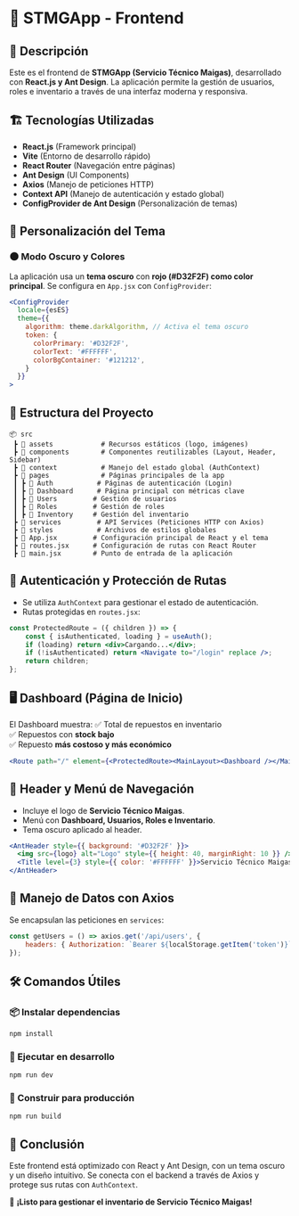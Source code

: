 # 📌 STMGApp - Frontend

## 🚀 Descripción
Este es el frontend de **STMGApp (Servicio Técnico Maigas)**, desarrollado con **React.js y Ant Design**. La aplicación permite la gestión de usuarios, roles e inventario a través de una interfaz moderna y responsiva.

## 🏗️ **Tecnologías Utilizadas**
- **React.js** (Framework principal)
- **Vite** (Entorno de desarrollo rápido)
- **React Router** (Navegación entre páginas)
- **Ant Design** (UI Components)
- **Axios** (Manejo de peticiones HTTP)
- **Context API** (Manejo de autenticación y estado global)
- **ConfigProvider de Ant Design** (Personalización de temas)

## 🎨 **Personalización del Tema**
### 🌑 **Modo Oscuro y Colores**
La aplicación usa un **tema oscuro** con **rojo (#D32F2F) como color principal**.
Se configura en `App.jsx` con `ConfigProvider`:

```jsx
<ConfigProvider
  locale={esES}
  theme={{
    algorithm: theme.darkAlgorithm, // Activa el tema oscuro
    token: {
      colorPrimary: '#D32F2F',
      colorText: '#FFFFFF',
      colorBgContainer: '#121212',
    }
  }}
>
```

## 📂 **Estructura del Proyecto**
```
📦 src
 ┣ 📂 assets            # Recursos estáticos (logo, imágenes)
 ┣ 📂 components        # Componentes reutilizables (Layout, Header, Sidebar)
 ┣ 📂 context           # Manejo del estado global (AuthContext)
 ┣ 📂 pages             # Páginas principales de la app
 ┃ ┣ 📂 Auth           # Páginas de autenticación (Login)
 ┃ ┣ 📂 Dashboard      # Página principal con métricas clave
 ┃ ┣ 📂 Users         # Gestión de usuarios
 ┃ ┣ 📂 Roles         # Gestión de roles
 ┃ ┣ 📂 Inventory     # Gestión del inventario
 ┣ 📂 services         # API Services (Peticiones HTTP con Axios)
 ┣ 📂 styles           # Archivos de estilos globales
 ┣ 📜 App.jsx         # Configuración principal de React y el tema
 ┣ 📜 routes.jsx      # Configuración de rutas con React Router
 ┣ 📜 main.jsx        # Punto de entrada de la aplicación
```

## 🔑 **Autenticación y Protección de Rutas**
- Se utiliza `AuthContext` para gestionar el estado de autenticación.
- Rutas protegidas en `routes.jsx`:

```jsx
const ProtectedRoute = ({ children }) => {
    const { isAuthenticated, loading } = useAuth();
    if (loading) return <div>Cargando...</div>;
    if (!isAuthenticated) return <Navigate to="/login" replace />;
    return children;
};
```

## 🖥️ **Dashboard** (Página de Inicio)
El Dashboard muestra:
✅ Total de repuestos en inventario  
✅ Repuestos con **stock bajo**  
✅ Repuesto **más costoso y más económico**

```jsx
<Route path="/" element={<ProtectedRoute><MainLayout><Dashboard /></MainLayout></ProtectedRoute>} />
```

## 📌 **Header y Menú de Navegación**
- Incluye el logo de **Servicio Técnico Maigas**.
- Menú con **Dashboard, Usuarios, Roles e Inventario**.
- Tema oscuro aplicado al header.

```jsx
<AntHeader style={{ background: '#D32F2F' }}>
  <img src={logo} alt="Logo" style={{ height: 40, marginRight: 10 }} />
  <Title level={3} style={{ color: '#FFFFFF' }}>Servicio Técnico Maigas</Title>
</AntHeader>
```

## 🔄 **Manejo de Datos con Axios**
Se encapsulan las peticiones en `services`:

```jsx
const getUsers = () => axios.get('/api/users', {
    headers: { Authorization: `Bearer ${localStorage.getItem('token')}` }
});
```

## 🛠 **Comandos Útiles**
### 📦 Instalar dependencias
```bash
npm install
```
### 🚀 Ejecutar en desarrollo
```bash
npm run dev
```
### 🔨 Construir para producción
```bash
npm run build
```

## 📌 **Conclusión**
Este frontend está optimizado con React y Ant Design, con un tema oscuro y un diseño intuitivo. Se conecta con el backend a través de Axios y protege sus rutas con `AuthContext`.

🚀 **¡Listo para gestionar el inventario de Servicio Técnico Maigas!**

